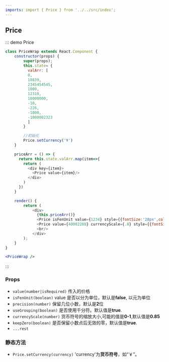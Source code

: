 ```yaml
---
imports: import { Price } from '../../src/index';
---
```


## Price

::: demo Price

```js
class PriceWrap extends React.Component {
    constructor(props) {
        super(props);
        this.state= {
          valArr: [
          0,
          10839,
          2345454545,
          1000,
          12310,
          10000000,
          -10,
          -226,
          -1000,
          -1000002323
          ]
        }

        //初始化
        Price.setCurrency('¥')
    }

    priceArr = () => {
      return this.state.valArr.map(item=>{
        return (
          <div key={item}>
            <Price value={item}/>
          </div>
        )
      })
    }

    render() {
        return (
            <div>
              {this.priceArr()}
              <Price isFenUnit value={1234} style={{fontSize:'28px',color:'red'}}/> <br/>
              <Price value={40002288} currencyScale={.8} style={{fontSize:'28px',color:'red'}}/>
              <br/>
            </div>
        );
    }
}
```

```jsx
<PriceWrap />
```

:::

### Props

- `value(number|isRequired)` 传入的价格
- `isFenUnit(boolean)` value 是否以分为单位，默认是**false**, 以元为单位
- `precision(number)` 保留几位小数，默认是**2**位
- `useGrouping(boolean)` 是否使用千分符。默认值是**true**.
- `currencyScale(number)` 货币符号的缩放大小,可能的值是**0-1**,默认值是**0.85**
- `keepZero(boolean)` 是否保留小数点后无效的零，默认值是**true**.
- `...rest`

### 静态方法

- `Price.setCurrency(currency)` 'currency'为**货币符号**，如“￥”。


